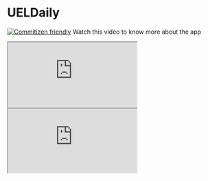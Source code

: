 # UELDaily
[![Commitizen friendly](https://img.shields.io/badge/commitizen-friendly-brightgreen.svg)](http://commitizen.github.io/cz-cli/)
Watch this video to know more about the app
<!DOCTYPE html>
<html>
<body>
<iframe src="https://drive.google.com/file/d/19aWbO7_jL-j6JeMw3iWeQdQiywXvzcoC/preview" ></iframe>
  <!--allow full screen add tag -->
<iframe allowfullscreen="allowfullscreen" src="https://drive.google.com/file/d/19aWbO7_jL-j6JeMw3iWeQdQiywXvzcoC/preview" ></iframe>

</body>
</html>
